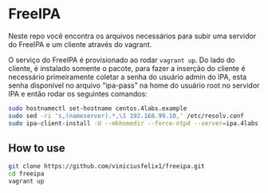 # FreeIPA

Neste repo você encontra os arquivos necessários para subir uma servidor do FreeIPA e um cliente através do vagrant.

O serviço do FreeIPA é provisionado ao rodar `vagrant up`. Do lado do cliente, é instalado somente o pacote, para fazer a inserção do cliente é necessário primeiramente coletar a senha do usuário admin do IPA, esta senha disponível no arquivo "ipa-pass" na home do usuário root no servidor IPA e então rodar os seguintes comandos:

```bash
sudo hostnamectl set-hostname centos.4labs.example
sudo sed -ri 's,(nameserver).*,\1 192.168.99.10,' /etc/resolv.conf
sudo ipa-client-install -U --mkhomedir --force-ntpd --server=ipa.4labs.example --domain=4labs.example --realm=4LABS.EXAMPLE -padmin -w${ADMIN_PW} --enable-dns-updates
``` 

## How to use

```bash
git clone https://github.com/viniciusfelix1/freeipa.git
cd freeipa
vagrant up
```
